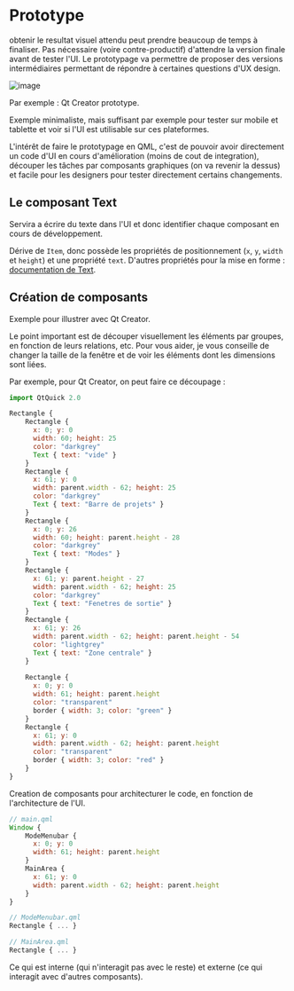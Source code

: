 
# Prototype

obtenir le resultat visuel attendu peut prendre beaucoup de temps à finaliser. Pas nécessaire (voire contre-productif) d'attendre
la version finale avant de tester l'UI. Le prototypage va permettre de proposer des versions intermédiaires permettant de répondre
à certaines questions d'UX design.

![image](https://pbs.twimg.com/media/BylDyxyIcAAg30b.jpg)

Par exemple : Qt Creator prototype.

Exemple minimaliste, mais suffisant par exemple pour tester sur mobile et tablette et voir si l'UI est utilisable sur ces plateformes.

L'intérêt de faire le prototypage en QML, c'est de pouvoir avoir directement un code d'UI en cours d'amélioration (moins de cout de
integration), découper les tâches par composants graphiques (on va revenir la dessus) et facile pour les designers pour tester directement
certains changements.

## Le composant Text

Servira a écrire du texte dans l'UI et donc identifier chaque composant en cours de développement.

Dérive de `Item`, donc possède les propriétés de positionnement (`x`, `y`, `width` et `height`) et une propriété `text`. 
D'autres propriétés pour la mise en forme : [documentation de Text](https://doc.qt.io/qt-5/qml-qtquick-text.html).

## Création de composants

Exemple pour illustrer avec Qt Creator.

Le point important est de découper visuellement les éléments par groupes, en fonction de leurs relations, etc. Pour vous aider,
je vous conseille de changer la taille de la fenêtre et de voir les éléments dont les dimensions sont liées.

Par exemple, pour Qt Creator, on peut faire ce découpage :

```js
import QtQuick 2.0

Rectangle {
	Rectangle {
      x: 0; y: 0
      width: 60; height: 25
      color: "darkgrey"
      Text { text: "vide" }
    }
  	Rectangle {
      x: 61; y: 0
      width: parent.width - 62; height: 25
      color: "darkgrey"
      Text { text: "Barre de projets" }
    }
  	Rectangle {
      x: 0; y: 26
      width: 60; height: parent.height - 28
      color: "darkgrey"
      Text { text: "Modes" }
    }
  	Rectangle {
      x: 61; y: parent.height - 27
      width: parent.width - 62; height: 25
      color: "darkgrey"
      Text { text: "Fenetres de sortie" }
    }
  	Rectangle {
      x: 61; y: 26
      width: parent.width - 62; height: parent.height - 54
      color: "lightgrey"
      Text { text: "Zone centrale" }
    }
  
    Rectangle {
      x: 0; y: 0
      width: 61; height: parent.height
      color: "transparent"
      border { width: 3; color: "green" }
    }
    Rectangle {
      x: 61; y: 0
      width: parent.width - 62; height: parent.height
      color: "transparent"
      border { width: 3; color: "red" }
    }
}
```

Creation de composants pour architecturer le code, en fonction de l'architecture de l'UI.

```js
// main.qml
Window {
    ModeMenubar {
      x: 0; y: 0
      width: 61; height: parent.height
    }
    MainArea {
      x: 61; y: 0
      width: parent.width - 62; height: parent.height
    }
}

// ModeMenubar.qml
Rectangle { ... }

// MainArea.qml
Rectangle { ... }
```

Ce qui est interne (qui n'interagit pas avec le reste) et externe (ce qui interagit avec d'autres composants).

